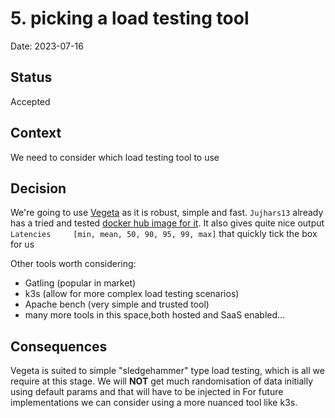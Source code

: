 # 5. picking a load testing tool

Date: 2023-07-16

## Status

Accepted

## Context

We need to consider which load testing tool to use

## Decision

We're going to use [Vegeta](https://github.com/tsenart/vegeta) as it is robust, simple and fast.  `Jujhars13` already has a tried and tested [docker hub image for it](https://hub.docker.com/r/jujhars13/vegeta).  It also gives quite nice output `Latencies     [min, mean, 50, 90, 95, 99, max]` that quickly tick the box for us

Other tools worth considering:
- Gatling (popular in market)
- k3s (allow for more complex load testing scenarios)
- Apache bench (very simple and trusted tool)
- many more tools in this space,both hosted and SaaS enabled...

## Consequences

Vegeta is suited to simple "sledgehammer" type load testing, which is all we require at this stage.
We will **NOT** get much randomisation of data initially using default params and that will have to be injected in
For future implementations we can consider using a more nuanced tool like k3s.
